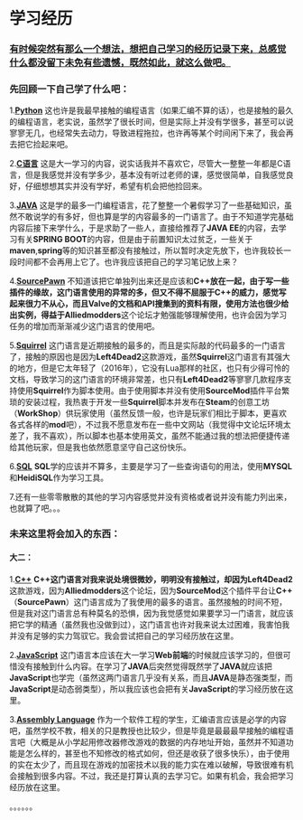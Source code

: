 # 学习经历

### **<u>有时候突然有那么一个想法，想把自己学习的经历记录下来，总感觉什么都没留下未免有些遗憾，既然如此，就这么做吧。</u>**



### 先回顾一下自己学了什么吧：

1.<u>**Python**</u>	这也许是我最早接触的编程语言（如果汇编不算的话），也是接触的最久的编程语言，老实说，虽然学了很长时间，但是实际上并没有学很多，甚至可以说寥寥无几，也经常失去动力，导致进程拖拉，也许再等某个时间闲下来了，我会再去把它捡起来吧。



2.<u>**C语言**</u>	这是大一学习的内容，说实话我并不喜欢它，尽管大一整整一年都是C语言，但是我感觉并没有学多少，基本没有听过老师的课，感觉很简单，自我感觉良好，仔细想想其实并没有学好，希望有机会把他捡回来。



3.<u>**JAVA**</u>	这是学的最多一门编程语言，花了整整一个暑假学习了一些基础知识，虽然不敢说学的有多好，但也算是学的内容最多的一门语言了。由于不知道学完基础内容后接下来学什么，于是求助了一些人，直接给推荐了**JAVA EE**的内容，去学习有关**SPRING BOOT**的内容，但是由于前置知识太过贫乏，一些关于**maven**,**spring**等的知识甚至都没有接触过，所以暂时决定先放下，也许我较长一段时间都不会再用上它了。也许我应该把自己的学习笔记放上来？



4.<u>**SourcePawn**</u>	不知道该把它单独列出来还是应该和**C++**放在一起，由于写一些插件的缘故，这门语言使用的异常的多，但又不得不屈服于**C++**的威力，感觉写起来很力不从心，而且Valve的文档和API搜集到的资料有限，使用方法也很少给出实例，得益于**Alliedmodders**这个论坛才勉强能够理解使用，也许会因为学习任务的增加而渐渐减少这门语言的使用吧。



5.<u>**Squirrel**</u>	这门语言是近期接触的最多的，而且是实际敲的代码最多的一门语言了，接触的原因也是因为**Left4Dead2**这款游戏，虽然**Squirrel**这门语言有其强大的地方，但是它太年轻了（2016年），它没有Lua那样的社区，也只有少得可怜的文档，导致学习的这门语言的环境非常差，也只有**Left4Dead2**等寥寥几款程序支持使用**Squirrel**作为脚本使用。由于使用脚本并没有使用**SourceMod**插件平台繁琐的安装过程，我热衷于开发一些**Squirrel**脚本并发布在**Steam**的创意工坊（**WorkShop**）供玩家使用（虽然反馈一般，也许是玩家们相比于脚本，更喜欢各式各样的**mod**吧），不过我不愿意发布在一些中文网站（我觉得中文论坛环境太差了，我不喜欢），所以脚本也基本使用英文，虽然不能通过我的想法把便捷传递给其他玩家，但是我也依然愿意坚守自己这份快乐。



6.<u>**SQL**</u>	**SQL**学的应该并不算多，主要是学习了一些查询语句的用法，使用**MYSQL**和**HeidiSQL**作为学习工具。



7.还有一些零零散散的其他的学习内容感觉并没有资格或者说并没有能力列出来，也就算了吧。。。





### 未来这里将会加入的东西：

#### 大二：

1.<u>**C++**</u>	**C++**这门语言对我来说处境很微妙，明明没有接触过，却因为**Left4Dead2**这款游戏，因为**Alliedmodders**这个论坛，因为**SourceMod**这个插件平台让**C++**（**SourcePawn**）这门语言成为了我使用的最多的语言。虽然接触的时间不短，但是我对这门语言总有种莫名的恐惧，因为我觉感觉如果要学习一门语言，就应该把它学的精通（虽然我也没做到过），这门语言也许对我来说太过困难，我害怕我并没有足够的实力驾驭它。我会尝试把自己的学习经历放在这里。



2.<u>**JavaScript**</u>	这门语言本应该在大一学习**Web前端**的时候就应该学习的，但很可惜没有接触到什么内容。在学习了**JAVA**后突然觉得既然学了**JAVA**就应该把**JavaScript**也学完（虽然这两门语言几乎没有关系，而且**JAVA**是静态强类型，而**JavaScript**是动态弱类型），所以我应该也会把有关**JavaScript**的学习经历放在这里。



3.<u>**Assembly Language**</u>	作为一个软件工程的学生，汇编语言应该是必学的内容吧，虽然学校不教，相关的只是教授也比较少，但是毕竟是最最最早接触的编程语言吧（大概是从小学起用修改器修改游戏的数据的内存地址开始，虽然并不知道功能是怎么样的，甚至也不知修改的格式如何，但还是收获了很多快乐），由于使用的实在太少了，而且现在游戏的加密技术以我的能力实在难以破解，导致很难有机会接触到很多内容。不过，我还是打算认真的去学习它。如果有机会，我会把学习经历放在这里。



。。。。。。

